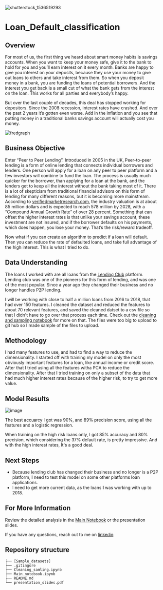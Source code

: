 ![shutterstock_1536519293](https://user-images.githubusercontent.com/81991136/151305822-d3de0178-1643-4b4c-9f16-21960443c959.jpg)
# Loan_Default_classification
## Overview
For most of us, the first thing we heard about smart money habits is savings accounts. When you want to keep your money safe, give it to the bank to hold for you and you’ll earn interest on it every month. Banks are happy to give you interest on your deposits, because they use your money to give out loans to others and take interest from them. So when you deposit money in a bank, you are funding the loans of potential borrowers. And the interest you get back is a small cut of what the bank gets from the interest on the loan. This works for all parties and everybody’s happy.

But over the last couple of decades, this deal has stopped working for depositors. Since the 2008 recession, interest rates have crashed. And over the past 2 years it’s gotten even worse. Add in the inflation and you see that putting money in a traditional banks savings account will actually cost you money.

![fredgraph](https://user-images.githubusercontent.com/81991136/151306089-67c89576-d724-4f4b-804c-237d5a2515b7.png)

## Business Objective
Enter “Peer to Peer Lending”. Introduced in 2005 in the UK, Peer-to-peer lending is a form of online lending that connects individual borrowers and lenders. One person will apply for a loan on any peer to peer platform and a few investors will combine to fund the loan. The process is usually much quicker for the borrower, than applying for a loan at the bank, and the lenders get to keep all the interest without the bank taking most of it. There is a lot of skepticism from traditional financial advisors on this form of lending for many different reasons, but it is becoming more mainstream. According to [verifiedmarketresearch.com](https://www.verifiedmarketresearch.com/product/peer-to-peer-p2p-lending-market/), the industry valuation is at about 85 million dollars and is expected to reach 578 million by 2028, with a “Compound Annual Growth Rate” of over 28 percent. Something that can offset the higher interest rates is that unlike your savings account, these investment are not insured, and if the borrower defaults on his payments, which does happen, you lose your money. That’s the risk/reward tradeoff.

Now what if you can create an algorithm to predict if a loan will default. Then you can reduce the rate of defaulted loans, and take full advantage of the high interest. This is what I tried to do.
## Data Understanding
The loans I worked with are all loans from the [Lending Club](https://www.lendingclub.com/) platform. Lending club was one of the pioneers for this form of lending, and was one of the most popular. Since a year ago they changed their business and no longer handles P2P lending.

I will be working with close to half a million loans from 2016 to 2018, that had over 150 features. I cleaned the dataset and reduced the features to about 70 relevant features, and saved the cleaned datset to a csv file so that I didn't have to go over that process each time. Check out the [cleaning and sampling notebook](Cleaning_sampling.ipynb) for more on that. The files were too big to upload to git hub so I made sample of the files to upload.

## Methodology

I had many features to use, and had to find a way to reduce the dimensionality. I started off with training my model on only the most obviously important features for a loan, like annual income or credit score. After that I tried using all the features witha PCA to reduce the dimensionality. After that I tried training on only a subset of the data that had much higher interest rates because of the higher risk, to try to get more value.

## Model Results

![image](https://user-images.githubusercontent.com/81991136/151380043-bf25b909-502d-4173-b4c0-013d23e219c3.png)

The best accuarcy I got was 90%, and 89% precision score, using all the features and a logistic regression.

When training on the high risk loans only, I got 85% accuracy and 80% precision, which considering the 37% default rate, is pretty impressive. And with the high interest rates, It's a good deal.

## Next Steps 

* Because lending club has changed their business and no longer is a P2P platform, I need to test this model on some other platforms loan applications.
* I need to get more current data, as the loans I was working with up to 2018.
## For More Information 

Review the detailed analysis in the [Main Notebook](Main_notebook.ipynb) or the presentation slides.

If you have any questions, reach out to me on [linkedin](https://www.linkedin.com/in/mendy-nemanow-2594ab225/)

## Repository structure
```
├── [Sample_datasets]
├── .gitingore
├── Cleaning_samling.ipynb
├── Main_notebook.ipynb
├── README.md
└── presentation_slides.pdf
```
